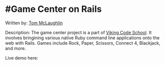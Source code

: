 #Game Center on Rails
====================

Written by: [Tom McLaughlin](http://github.com/tim5046)

Description: The game center project is a part of [Viking Code School](http://vikingcodeschool.com).  It involves bringining various native Ruby command line applications onto the web with Rails.  Games include Rock, Paper, Scissors, Connect 4, Blackjack, and more.

Live demo here: